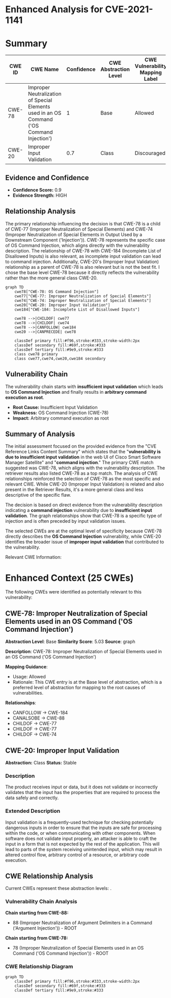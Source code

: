 # Enhanced Analysis for CVE-2021-1141

# Summary
| CWE ID  | CWE Name                                                                       | Confidence | CWE Abstraction Level | CWE Vulnerability Mapping Label | CWE-Vulnerability Mapping Notes |
| ------- | ------------------------------------------------------------------------------ | ---------- | --------------------- | ------------------------------- | ----------------------------- |
| CWE-78  | Improper Neutralization of Special Elements used in an OS Command ('OS Command Injection') | 1          | Base                  | Allowed                       | Primary CWE                 |
| CWE-20  | Improper Input Validation                                                      | 0.7        | Class                 | Discouraged                      | Secondary Candidate         |

## Evidence and Confidence

*   **Confidence Score:** 0.9
*   **Evidence Strength:** HIGH

## Relationship Analysis
The primary relationship influencing the decision is that CWE-78 is a child of CWE-77 (Improper Neutralization of Special Elements) and CWE-74 (Improper Neutralization of Special Elements in Output Used by a Downstream Component ('Injection')). CWE-78 represents the specific case of OS Command Injection, which aligns directly with the vulnerability description. The relationship of CWE-78 with CWE-184 (Incomplete List of Disallowed Inputs) is also relevant, as incomplete input validation can lead to command injection. Additionally, CWE-20's (Improper Input Validation) relationship as a parent of CWE-78 is also relevant but is not the best fit. I chose the base level CWE-78 because it directly reflects the vulnerability rather than the more general class CWE-20.

```mermaid
graph TD
    cwe78["CWE-78: OS Command Injection"]
    cwe77["CWE-77: Improper Neutralization of Special Elements"]
    cwe74["CWE-74: Improper Neutralization of Special Elements"]
    cwe20["CWE-20: Improper Input Validation"]
    cwe184["CWE-184: Incomplete List of Disallowed Inputs"]

    cwe78 -->|CHILDOF| cwe77
    cwe78 -->|CHILDOF| cwe74
    cwe78 -->|CANFOLLOW| cwe184
    cwe20 -->|CANPRECEDE| cwe78

    classDef primary fill:#f96,stroke:#333,stroke-width:2px
    classDef secondary fill:#69f,stroke:#333
    classDef tertiary fill:#9e9,stroke:#333
    class cwe78 primary
    class cwe77,cwe74,cwe20,cwe184 secondary
```

## Vulnerability Chain
The vulnerability chain starts with **insufficient input validation** which leads to **OS Command Injection** and finally results in **arbitrary command execution as root**.
  - **Root Cause:** Insufficient Input Validation
  - **Weakness:** OS Command Injection (CWE-78)
  - **Impact:** Arbitrary command execution as root

## Summary of Analysis
The initial assessment focused on the provided evidence from the "CVE Reference Links Content Summary" which states that the "**vulnerability is due to insufficient input validation** in the web UI of Cisco Smart Software Manager Satellite" and "**command injection**." The primary CWE match suggested was CWE-78, which aligns with the vulnerability description. The retriever results also listed CWE-78 as a top match. The analysis of CWE relationships reinforced the selection of CWE-78 as the most specific and relevant CWE. While CWE-20 (Improper Input Validation) is related and also present in the Retriever Results, it's a more general class and less descriptive of the specific flaw.

The decision is based on direct evidence from the vulnerability description indicating a **command injection** vulnerability due to **insufficient input validation**. The graph relationships show that CWE-78 is a specific type of injection and is often preceded by input validation issues.

The selected CWEs are at the optimal level of specificity because CWE-78 directly describes the **OS Command Injection** vulnerability, while CWE-20 identifies the broader issue of **improper input validation** that contributed to the vulnerability.

Relevant CWE Information:

# Enhanced Context (25 CWEs)
The following CWEs were identified as potentially relevant to this vulnerability:

## CWE-78: Improper Neutralization of Special Elements used in an OS Command ('OS Command Injection')
**Abstraction Level**: Base
**Similarity Score**: 5.03
**Source**: graph

**Description**:
CWE-78: Improper Neutralization of Special Elements used in an OS Command ('OS Command Injection')

**Mapping Guidance**:
- Usage: Allowed
- Rationale: This CWE entry is at the Base level of abstraction, which is a preferred level of abstraction for mapping to the root causes of vulnerabilities.

**Relationships**:
- CANFOLLOW -> CWE-184
- CANALSOBE -> CWE-88
- CHILDOF -> CWE-77
- CHILDOF -> CWE-77
- CHILDOF -> CWE-74

## CWE-20: Improper Input Validation
**Abstraction:** Class
**Status:** Stable

### Description
The product receives input or data, but it does
        not validate or incorrectly validates that the input has the
        properties that are required to process the data safely and
        correctly.

### Extended Description


Input validation is a frequently-used technique for checking potentially dangerous inputs in order to ensure that the inputs are safe for processing within the code, or when communicating with other components. When software does not validate input properly, an attacker is able to craft the input in a form that is not expected by the rest of the application. This will lead to parts of the system receiving unintended input, which may result in altered control flow, arbitrary control of a resource, or arbitrary code execution.


## CWE Relationship Analysis

Current CWEs represent these abstraction levels: .


### Vulnerability Chain Analysis

**Chain starting from CWE-88:**
- 88 (Improper Neutralization of Argument Delimiters in a Command ('Argument Injection')) - ROOT


**Chain starting from CWE-78:**
- 78 (Improper Neutralization of Special Elements used in an OS Command ('OS Command Injection')) - ROOT



### CWE Relationship Diagram

```mermaid
graph TD
    classDef primary fill:#f96,stroke:#333,stroke-width:2px
    classDef secondary fill:#69f,stroke:#333
    classDef tertiary fill:#9e9,stroke:#333
```